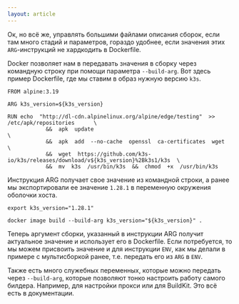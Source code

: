 ```yaml
---
layout: article
---
```


Ок, но всё же, управлять большими файлами описания сборок, если там много стадий и параметров, гораздо удобнее, если значения этих `ARG`-инструкций не хардкодить в Dockerfile. 

Docker позволяет нам в передавать значения в сборку через командную строку при помощи параметра `--build-arg`. Вот здесь пример Dockerfile, где мы ставим в образ нужную версию `k3s`.

```
FROM alpine:3.19

ARG k3s_version=${k3s_version}

RUN echo  "http://dl-cdn.alpinelinux.org/alpine/edge/testing"  >>  /etc/apk/repositories   	  \
    		&&  apk  update  									                                                    \
    		&&  apk  add  --no-cache  openssl  ca-certificates  wget                              \
    		&&  wget  https://github.com/k3s-io/k3s/releases/download/v${k3s_version}%2Bk3s1/k3s  \
    		&&  mv  k3s  /usr/bin/k3s  &&  chmod  +x  /usr/bin/k3s
```

Инструкция ARG получает свое значение из командной строки, а ранее мы экспортировали ее значение `1.28.1` в переменную окружения оболочки хоста.

```
export k3s_version="1.28.1"
```

```
docker image build --build-arg k3s_version="${k3s_version}" .
```

Теперь аргумент сборки, указанный в инструкции ARG получит актуальное значение и использует его в Dockerfile. Если потребуется, то мы можем присвоить значение и для инструкции `ENV`, как мы делали в примере с мультисборкой ранее, т.е. передать его из `ARG` в `ENV`.

Также есть много служебных переменных, которые можно передать через `--build-arg`, которые позволяют тонко настроить работу самого билдера. Например, для настройки прокси или для BuildKit. Это всё есть в документации.
